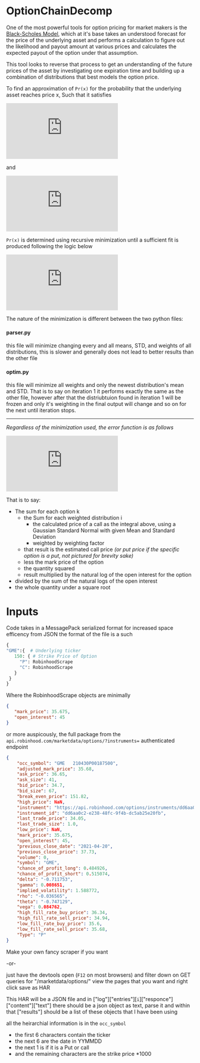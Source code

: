 # OptionChainDecomp
One of the most powerful tools for option pricing for market makers is the [Black-Scholes Model](https://www.investopedia.com/terms/b/blackscholes.asp), which at it's base takes an understood forecast for the price of the underlying asset and performs a calculation to figure out the likelihood and payout amount at various prices and calculates the expected payout of the option under that assumption.  

This tool looks to reverse that process to get an understanding of the future prices of the asset by investigating one expiration time and building up a combination of distributions that best models the option price.
 
To find an approximation of `Pr(x)` for the probability that the underlying asset reaches price x, Such that it satisfies 

![CallEquation](https://latex.codecogs.com/gif.latex?%5Cbg_white%20%5Ctextup%7BCallPrice%7D_k%3D%5Cint%20%5Ctextup%7Bmin%7D%28x-k%2C0%29*%5Ctextup%7BPr%7D%28x%29%5Cdelta%20x)

 and 
 
 ![PutEquation](https://latex.codecogs.com/gif.latex?%5Cbg_white%20%5Ctextup%7BPutPrice%7D_k%3D%5Cint%20%5Ctextup%7Bmin%7D%28k-x%2C0%29*%5Ctextup%7BPr%7D%28x%29%5Cdelta%20x)
 
 `Pr(x)` is determined using recursive minimization until a sufficient fit is produced following the logic below
  
 ![](https://latex.codecogs.com/gif.latex?%5Cbg_white%20%5Ctextup%7BPr%7D%28x%29%5Csim%20%5Csum_i%28w_i*%5Caleph%28%5Cmu_i%2C%5Csigma_i%29%29%5Ctextup%7B%20s.t.%20%7D%5Csum_i%28w_i%29%3D1)
 
 The nature of the minimization is different between the two python files:
 #### parser.py
 this file will minimize changing every and all means, STD, and weights of all distributions, this is slower and generally does not lead to better results than the other file
 #### optim.py
 this file will minimize all weights and only the newest distribution's mean and STD. That is to say on iteration 1 it performs exactly the same as the other file, however after that the distriubtuion found in iteration 1 will be frozen and only it's weighting in the final output will change and so on for the next until iteration stops.



<hr>

*Regardless of the minimization used, the error function is as follows*

![](https://latex.codecogs.com/gif.latex?%5Cdpi%7B50%7D%20%5Cbg_white%20%5Chuge%20%5Csqrt%7B%5Csum_k%5Cleft%28%5Cleft%28mark%5C_price_k-%5Csum_i%5Cleft%28%5Cint%5Cleft%5B%5Cmin%7B%28x-strike_k%2C0%29%7D*%5Cfrac%7B1%7D%7B%5Csqrt%7B2%5Cpi%5Csigma_i%5E2%7D%7D*e%5E%7B%5Cfrac%7B%28%5Cmu_i-x%29%5E2%7D%7B2%5Csigma_i%5E2%7D%7D%5Cright%5D%5Cdelta%20x*weight_i%20%5Cright%20%29%5Cright%29%5E2*%5Cln%28open%5C_interest_k%29%20%5Cright%29%5Cdiv%5Csum_k%28%5Cln%28open%5C_interest_k%29%29%7D) 
 
 That is to say:
 
 * The sum for each option k
    * the Sum for each weighted distribution i
       * the calculated price of a call as the integral above, using a Gaussian Standard Normal with given Mean and Standard Deviation
       * weighted by weighting factor 
    * that result is the estimated call price *(or put price if the specific option is a put, not pictured for brevity sake)*
    * less the mark price of the option
    * the quantity squared
    * result multiplied by the natural log of the open interest for the option
 * divided by the sum of the natural logs of the open interest
* the whole quantity under a square root 
 
 
 # Inputs
 Code takes in a MessagePack serialized format for increased space efficency from JSON the format of the file is a such
 
 ```python
{
"GME":{  # Underlying ticker 
    150: { # Strike Price of Option
      "P": RobinhoodScrape
      "C": RobinhoodScrape
    } 
  }
}
```

Where the RobinhoodScrape objects are minimally

```json
{
   "mark_price": 35.675,
   "open_interest": 45
}
```
or more auspicously, the full package from the `api.robinhood.com/marketdata/options/?instruments=` authenticated endpoint
```json
{
    "occ_symbol": "GME   210430P00187500",
    "adjusted_mark_price": 35.68,
    "ask_price": 36.65,
    "ask_size": 41,
    "bid_price": 34.7,
    "bid_size": 67,
    "break_even_price": 151.82,
    "high_price": NaN,
    "instrument": "https://api.robinhood.com/options/instruments/dd6aa0c2-e238-48fc-9f4b-dc5ab25e20fb/",
    "instrument_id": "dd6aa0c2-e238-48fc-9f4b-dc5ab25e20fb",
    "last_trade_price": 34.05,
    "last_trade_size": 1.0,
    "low_price": NaN,
    "mark_price": 35.675,
    "open_interest": 45,
    "previous_close_date": "2021-04-20",
    "previous_close_price": 37.73,
    "volume": 0,
    "symbol": "GME",
    "chance_of_profit_long": 0.484926,
    "chance_of_profit_short": 0.515074,
    "delta": "-0.711753",
    "gamma": 0.008651,
    "implied_volatility": 1.588772,
    "rho": "-0.036565",
    "theta": "-0.747129",
    "vega": 0.084762,
    "high_fill_rate_buy_price": 36.34,
    "high_fill_rate_sell_price": 34.94,
    "low_fill_rate_buy_price": 35.6,
    "low_fill_rate_sell_price": 35.68,
    "Type": "P"
}
```


Make your own fancy scraper if you want 

-or-
 
just have the devtools open (`F12` on most browsers) and filter down on GET queries for "/marketdata/options/" view the pages that you want and right click save as HAR

This HAR will be a JSON file and in ["log"]["entries"][`i`]["responce"]["content"]["text"] there should be a json object as text,
parse it and within that ["results"] should be a list of these objects that I have been using

all the heirarchial information is in the `occ_symbol`

* the first 6 characters contain the ticker
* the next 6 are the date in YYMMDD
* the next 1 is if it is a Put or call
* and the remaining characters are the strike price *1000

